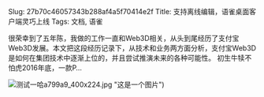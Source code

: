 Slug: 27b70c46057343b288af4a5f70414e2f
Title: 支持离线编辑，语雀桌面客户端灵巧上线
Tags: 文档, 语雀

很荣幸到了五年陈，我做的工作一直和Web3D相关，从头到尾经历了支付宝Web3D发展。本文把这段经历记录下，从技术和业务两方面分析，支付宝Web3D是如何在集团技术中逐渐上位的，并且尝试推演未来的各种可能性。 初生牛犊不怕虎2016年底，一款P…

![测试一哈](https://pic3.zhimg.com/v2-aac70722726caa4865185d50c4a799a9_400x224.jpg "这是一个图片")a799a9_400x224.jpg "这是一个图片")